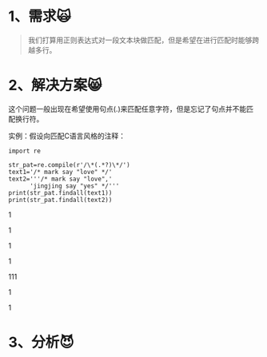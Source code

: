 # 1、需求🙀

> 我们打算用正则表达式对一段文本块做匹配，但是希望在进行匹配时能够跨越多行。

# 2、解决方案😸

这个问题一般出现在希望使用句点\(.\)来匹配任意字符，但是忘记了句点并不能匹配换行符。

实例：假设向匹配C语言风格的注释：

```
import re

str_pat=re.compile(r'/\*(.*?)\*/')
text1='/* mark say "love" */'
text2='''/* mark say "love",'
      'jingjing say "yes" */'''
print(str_pat.findall(text1))
print(str_pat.findall(text2))

```

1

1

1

1

111

1

1

# 3、分析😈




